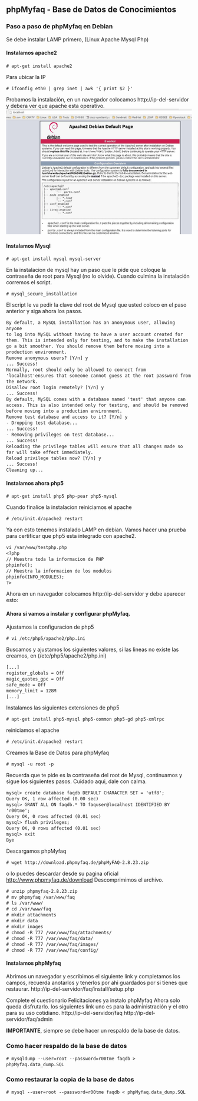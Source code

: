 ## phpMyfaq - Base de Datos de Conocimientos

### Paso a paso de phpMyfaq en Debian

Se debe instalar LAMP primero, (Linux Apache Mysql Php)
#### Instalamos apache2
```
# apt-get install apache2
```
Para ubicar la IP
```
# ifconfig eth0 | grep inet | awk '{ print $2 }'
```

Probamos la instalación, en un navegador colocamos http://ip-del-servidor y debera ver que apache esta operativo.
![Texto alternativo](images/apache-inicio.jpg "Pagina de prueba de Apache")


#### Instalamos Mysql
```
# apt-get install mysql mysql-server
```

En la instalacion de mysql hay un paso que le pide que coloque la contraseña de root para Mysql (no lo olvide).
Cuando culmina la instalación corremos el script.
```
# mysql_secure_installation
```

El script le va pedir la clave del root de Mysql que usted coloco en el paso anterior y siga ahora los pasos.
```
By default, a MySQL installation has an anonymous user, allowing anyone
to log into MySQL without having to have a user account created for them. This is intended only for testing, and to make the installation go a bit smoother. You should remove them before moving into a production environment.
Remove anonymous users? [Y/n] y
... Success!
Normally, root should only be allowed to connect from 'localhost'ensures that someone cannot guess at the root password from
the network.
Disallow root login remotely? [Y/n] y
... Success!
By default, MySQL comes with a database named 'test' that anyone can access. This is also intended only for testing, and should be removed before moving into a production environment.
Remove test database and access to it? [Y/n] y
- Dropping test database...
... Success!
- Removing privileges on test database...
... Success!
Reloading the privilege tables will ensure that all changes made so far will take effect immediately.
Reload privilege tables now? [Y/n] y
... Success!
Cleaning up...
```

#### Instalamos ahora php5
```
# apt-get install php5 php-pear php5-mysql
```

Cuando finalice la instalacion reiniciamos el apache
```
# /etc/init.d/apache2 restart
```

Ya con esto tenemos instalado LAMP en debian. Vamos hacer una prueba para certificar que php5 esta integrado con apache2.
```
vi /var/www/testphp.php
<?php
// Muestra toda la informacion de PHP
phpinfo();
// Muestra la informacion de los modulos
phpinfo(INFO_MODULES);
?>
```

Ahora en un navegador colocamos http://ip-del-servidor y debe aparecer esto:

#### Ahora si vamos a instalar y configurar phpMyfaq.
Ajustamos la configuracion de php5
```
# vi /etc/php5/apache2/php.ini

```
Buscamos y ajustamos los siguientes valores, si las lineas no existe las creamos, en (/etc/php5/apache2/php.ini)

```
[...]
register_globals = Off
magic_quotes_gpc = Off
safe_mode = Off
memory_limit = 128M
[...]
```

Instalamos las siguientes extensiones de php5
```
# apt-get install php5-mysql php5-common php5-gd php5-xmlrpc
```

reiniciamos el apache
```
# /etc/init.d/apache2 restart
```

Creamos la Base de Datos para phpMyfaq
```
# mysql -u root -p
```

Recuerda que te pide es la contraseña del root de Mysql, continuamos y sigue los
siguientes pasos. Cuidado aqui, dale con calma.
```
mysql> create database faqdb DEFAULT CHARACTER SET = 'utf8';
Query OK, 1 row affected (0.00 sec)
mysql> GRANT ALL ON faqdb.* TO faquser@localhost IDENTIFIED BY 'r00tme';
Query OK, 0 rows affected (0.01 sec)
mysql> flush privileges;
Query OK, 0 rows affected (0.01 sec)
mysql> exit
Bye
```

Descargamos phpMyfaq
```
# wget http://download.phpmyfaq.de/phpMyFAQ-2.8.23.zip
```

o lo puedes descardar desde su pagina oficial http://www.phpmyfaq.de/download
Descomprimimos el archivo.
```
# unzip phpmyfaq-2.8.23.zip
# mv phpmyfaq /var/www/faq
# ls /var/www/
# cd /var/www/faq
# mkdir attachments
# mkdir data
# mkdir images
# chmod -R 777 /var/www/faq/attachments/
# chmod -R 777 /var/www/faq/data/
# chmod -R 777 /var/www/faq/images/
# chmod -R 777 /var/www/faq/config/
```

#### Instalamos phpMyfaq
Abrimos un navegador y escribimos el siguiente link y completamos los campos, recuerda anotarlos y tenerlos por ahi guardados por si tienes que restaurar. 
http://ip-del-servidor/faq/install/setup.php

Complete el cuestionario
Felicitaciones ya instalo phpMyfaq
Ahora solo queda disfrutarlo. los siguientes link uno es para la administración y el otro para su uso cotidiano.
http://ip-del-servidor/faq
http://ip-del-servidor/faq/admin

**IMPORTANTE**, siempre se debe hacer un respaldo de la base de datos.

### Como hacer respaldo de la base de datos
```
# mysqldump --user=root --password=r00tme faqdb > phpMyfaq.data_dump.SQL
```

### Como restaurar la copia de la base de datos
```
# mysql --user=root --password=r00tme faqdb < phpMyfaq.data_dump.SQL
```

